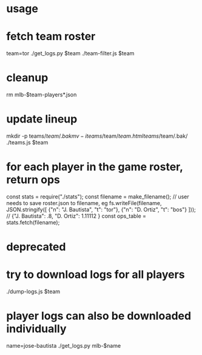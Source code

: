 # usage

# fetch team roster
team=tor
./get_logs.py $team
./team-filter.js $team

# cleanup
rm mlb-$team-players*.json

# update lineup
mkdir -p teams/$team/.bak
mv -i teams/$team/$team.html teams/$team/.bak/
./teams.js $team

# for each player in the game roster, return ops
const stats = require("./stats");
const filename = make_filename();
// user needs to save roster.json to filename, eg
fs.writeFile(filename, JSON.stringify([
   {"n": "J. Bautista", "t": "tor"},
   {"n": "D. Ortiz", "t": "bos"}
]));
// {"J. Bautista": .8, "D. Ortiz": 1.11112 }
const ops_table = stats.fetch(filename);

# deprecated

# try to download logs for all players
./dump-logs.js $team

# player logs can also be downloaded individually
name=jose-bautista
./get_logs.py mlb-$name
